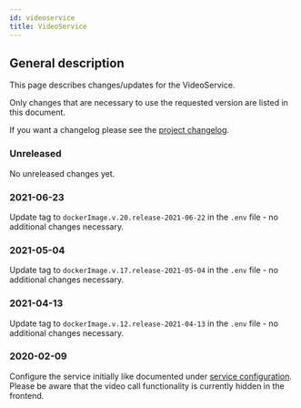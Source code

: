 ```yaml
---
id: videoservice
title: VideoService
---
```


## General description

This page describes changes/updates for the VideoService.

Only changes that are necessary to use the requested version are listed in this document.

If you want a changelog please see the [project changelog](https://github.com/CaritasDeutschland/caritas-onlineBeratung-videoService/blob/master/CHANGELOG.md).

### Unreleased

No unreleased changes yet.

### 2021-06-23

Update tag to `dockerImage.v.20.release-2021-06-22` in the `.env` file - no additional changes necessary.

### 2021-05-04

Update tag to `dockerImage.v.17.release-2021-05-04` in the `.env` file - no additional changes necessary.

### 2021-04-13

Update tag to `dockerImage.v.12.release-2021-04-13` in the `.env` file - no additional changes necessary.

### 2020-02-09

Configure the service initially like documented under [service configuration](../backend/service-configuration.md#videoservice).
Please be aware that the video call functionality is currently hidden in the frontend.
